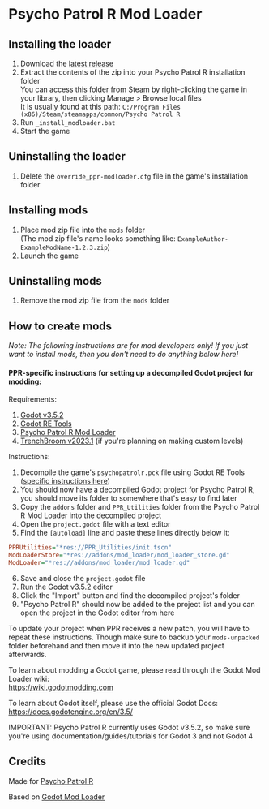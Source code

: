# Psycho Patrol R Mod Loader

## Installing the loader

1. Download the [latest release](https://github.com/CruS-Modding-Infrastructure/ppr-modloader/releases)
2. Extract the contents of the zip into your Psycho Patrol R installation folder  
You can access this folder from Steam by right-clicking the game in your library, then clicking Manage > Browse local files  
It is usually found at this path: `C:/Program Files (x86)/Steam/steamapps/common/Psycho Patrol R`
3. Run `_install_modloader.bat`
4. Start the game

## Uninstalling the loader

1. Delete the `override_ppr-modloader.cfg` file in the game's installation folder

## Installing mods

1. Place mod zip file into the `mods` folder  
(The mod zip file's name looks something like: `ExampleAuthor-ExampleModName-1.2.3.zip`)
3. Launch the game

## Uninstalling mods

1. Remove the mod zip file from the `mods` folder

## How to create mods

*Note: The following instructions are for mod developers only! If you just want to install mods, then you don't need to do anything below here!*

#### PPR-specific instructions for setting up a decompiled Godot project for modding:

Requirements:
1. [Godot v3.5.2](https://godotengine.org/download/archive/3.5.2-stable/)
2. [Godot RE Tools](https://github.com/GDRETools/gdsdecomp/releases)
3. [Psycho Patrol R Mod Loader](https://github.com/GDRETools/gdsdecomp/releases)
4. [TrenchBroom v2023.1](https://github.com/TrenchBroom/TrenchBroom/releases/tag/v2023.1) (if you're planning on making custom levels)

Instructions:
1. Decompile the game's `psychopatrolr.pck` file using Godot RE Tools ([specific instructions here](https://wiki.godotmodding.com/guides/modding/tools/decompile_games/))
2. You should now have a decompiled Godot project for Psycho Patrol R, you should move its folder to somewhere that's easy to find later
3. Copy the `addons` folder and `PPR_Utilities` folder from the Psycho Patrol R Mod Loader into the decompiled project
4. Open the `project.godot` file with a text editor
5. Find the `[autoload]` line and paste these lines directly below it:
```ini
PPRUtilities="*res://PPR_Utilities/init.tscn"
ModLoaderStore="*res://addons/mod_loader/mod_loader_store.gd"
ModLoader="*res://addons/mod_loader/mod_loader.gd"
```
6. Save and close the `project.godot` file
7. Run the Godot v3.5.2 editor
8. Click the "Import" button and find the decompiled project's folder
9. "Psycho Patrol R" should now be added to the project list and you can open the project in the Godot editor from here

To update your project when PPR receives a new patch, you will have to repeat these instructions. Though make sure to backup your `mods-unpacked` folder beforehand and then move it into the new updated project afterwards.

To learn about modding a Godot game, please read through the Godot Mod Loader wiki:  
https://wiki.godotmodding.com

To learn about Godot itself, please use the official Godot Docs:  
https://docs.godotengine.org/en/3.5/

IMPORTANT: Psycho Patrol R currently uses Godot v3.5.2, so make sure you're using documentation/guides/tutorials for Godot 3 and not Godot 4

## Credits

Made for [Psycho Patrol R](https://store.steampowered.com/app/1907590/Psycho_Patrol_R/)

Based on [Godot Mod Loader](https://github.com/GodotModding/godot-mod-loader)
